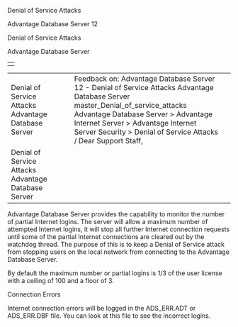 Denial of Service Attacks




Advantage Database Server 12  

Denial of Service Attacks

Advantage Database Server

|  |
| --- |
|  |

|  |  |  |  |  |
| --- | --- | --- | --- | --- |
| Denial of Service Attacks  Advantage Database Server |  |  | Feedback on: Advantage Database Server 12 - Denial of Service Attacks Advantage Database Server master\_Denial\_of\_service\_attacks Advantage Database Server > Advantage Internet Server > Advantage Internet Server Security > Denial of Service Attacks / Dear Support Staff, |  |
| Denial of Service Attacks  Advantage Database Server |  |  |  |  |

Advantage Database Server provides the capability to monitor the number of partial Internet logins. The server will allow a maximum number of attempted Internet logins, it will stop all further Internet connection requests until some of the partial Internet connections are cleared out by the watchdog thread. The purpose of this is to keep a Denial of Service attack from stopping users on the local network from connecting to the Advantage Database Server.

By default the maximum number or partial logins is 1/3 of the user license with a ceiling of 100 and a floor of 3.

Connection Errors

Internet connection errors will be logged in the ADS\_ERR.ADT or ADS\_ERR.DBF file. You can look at this file to see the incorrect logins.